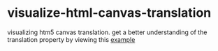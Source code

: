 # visualize-html-canvas-translation
visualizing htm5 canvas translation.
get a better understanding of the translation property by viewing this [example](https://galelmalah.github.io/visualize-html-canvas-translation/)
